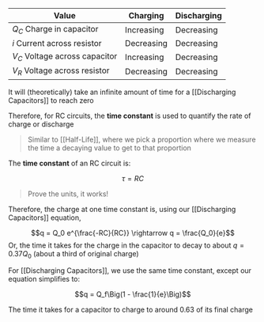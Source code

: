 Value | Charging | Discharging
--- | --- | ---
$Q_C$ Charge in capacitor | Increasing | Decreasing
$i$ Current across resistor | Decreasing | Decreasing
$V_C$ Voltage across capacitor | Increasing | Decreasing
$V_R$ Voltage across resistor | Decreasing | Decreasing

It will (theoretically) take an infinite amount of time for a [[Discharging Capacitors]] to reach zero 

Therefore, for RC circuits, the **time constant** is used to quantify the rate of charge or discharge 

> Similar to [[Half-Life]], where we pick a proportion where we measure the time a decaying value to get to that proportion

The **time constant** of an RC circuit is:

$$\tau = RC$$
> Prove the units, it works!

Therefore, the charge at one time constant is, using our [[Discharging Capacitors]] equation,

$$q = Q_0 e^{\frac{-RC}{RC}} \rightarrow q = \frac{Q_0}{e}$$
Or, the time it takes for the charge in the capacitor to decay to about $q = 0.37Q_0$ (about a third of original charge)

For [[Discharging Capacitors]], we use the same time constant, except our equation simplifies to:

$$q = Q_f\Big(1 - \frac{1}{e}\Big)$$

The time it takes for a capacitor to charge to around 0.63 of its final charge

